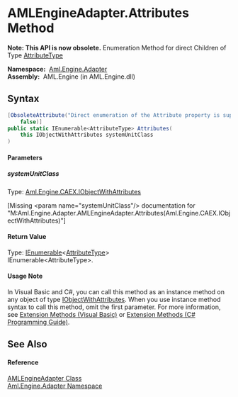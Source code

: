 AMLEngineAdapter.Attributes Method
==================================


**Note: This API is now obsolete.**
Enumeration Method for direct Children of Type [AttributeType][1]

  **Namespace:**  [Aml.Engine.Adapter][2]  
  **Assembly:**  AML.Engine (in AML.Engine.dll)

Syntax
------

```csharp
[ObsoleteAttribute("Direct enumeration of the Attribute property is supported", 
	false)]
public static IEnumerable<AttributeType> Attributes(
	this IObjectWithAttributes systemUnitClass
)
```

#### Parameters

##### *systemUnitClass*
Type: [Aml.Engine.CAEX.IObjectWithAttributes][3]  

[Missing &lt;param name="systemUnitClass"/> documentation for "M:Aml.Engine.Adapter.AMLEngineAdapter.Attributes(Aml.Engine.CAEX.IObjectWithAttributes)"]


#### Return Value
Type: [IEnumerable][4]&lt;[AttributeType][1]>  
IEnumerable&lt;AttributeType>.
#### Usage Note
In Visual Basic and C#, you can call this method as an instance method on any object of type [IObjectWithAttributes][3]. When you use instance method syntax to call this method, omit the first parameter. For more information, see [Extension Methods (Visual Basic)][5] or [Extension Methods (C# Programming Guide)][6].

See Also
--------

#### Reference
[AMLEngineAdapter Class][7]  
[Aml.Engine.Adapter Namespace][2]  

[1]: ../../Aml.Engine.CAEX/AttributeType/README.md
[2]: ../README.md
[3]: ../../Aml.Engine.CAEX/IObjectWithAttributes/README.md
[4]: https://docs.microsoft.com/dotnet/api/system.collections.generic.ienumerable-1
[5]: https://docs.microsoft.com/dotnet/visual-basic/programming-guide/language-features/procedures/extension-methods
[6]: https://docs.microsoft.com/dotnet/csharp/programming-guide/classes-and-structs/extension-methods
[7]: README.md
[8]: https://www.automationml.org
[9]: ../../icons/logoShade.png